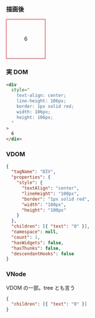 ### 描画後

<div style="text-align: center; line-height: 106px; border: 1px solid red; width: 106px; height: 106px;">6</div>

### 実 DOM

```html
<div
  style="
    text-align: center;
    line-height: 106px;
    border: 1px solid red;
    width: 106px;
    height: 106px;
  "
>
  6
</div>
```

### VDOM

```json
{
  "tagName": "DIV",
  "properties": {
    "style": {
      "textAlign": "center",
      "lineHeight": "100px",
      "border": "1px solid red",
      "width": "100px",
      "height": "100px"
    }
  },
  "children": [{ "text": "0" }],
  "namespace": null,
  "count": 1,
  "hasWidgets": false,
  "hasThunks": false,
  "descendantHooks": false
}
```

### VNode

VDOM の一部。tree とも言う

```json
{
  "children": [{ "text": "0" }]
}
```
